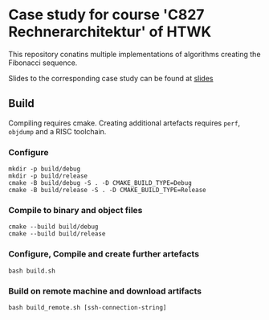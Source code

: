 # Case study for course 'C827 Rechnerarchitektur' of HTWK

This repository conatins multiple implementations of algorithms creating the Fibonacci sequence.

Slides to the corresponding case study can be found at [slides](./slides)

## Build

Compiling requires cmake. Creating additional artefacts requires `perf`, `objdump` and a RISC
toolchain.

### Configure

```
mkdir -p build/debug
mkdir -p build/release
cmake -B build/debug -S . -D CMAKE_BUILD_TYPE=Debug
cmake -B build/release -S . -D CMAKE_BUILD_TYPE=Release
```

### Compile to binary and object files

```
cmake --build build/debug
cmake --build build/release
```

### Configure, Compile and create further artefacts

```
bash build.sh
```

### Build on remote machine and download artifacts

```
bash build_remote.sh [ssh-connection-string]
```
